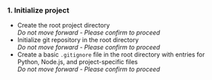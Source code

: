 ### 1. Initialize project
- Create the root project directory  
  *Do not move forward - Please confirm to proceed*
- Initialize git repository in the root directory  
  *Do not move forward - Please confirm to proceed*
- Create a basic `.gitignore` file in the root directory with entries for Python, Node.js, and project-specific files  
  *Do not move forward - Please confirm to proceed*